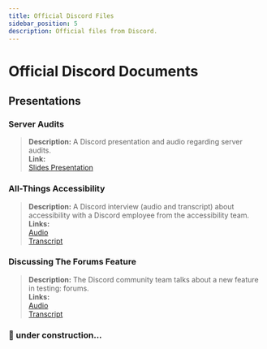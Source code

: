 ```yaml
---
title: Official Discord Files
sidebar_position: 5
description: Official files from Discord.
---
```


# Official Discord Documents

## Presentations

### Server Audits

> **Description:** A Discord presentation and audio regarding server audits.  <br/>
**Link:** <br/>
[Slides Presentation](https://docs.google.com/presentation/d/18QQyl0WhTOdYt0F0mBPQf2AusBPF7HqP8e39zjEwKsc/edit#slide=id.g130c86c984d_0_12)  <br/>

### All-Things Accessibility
> **Description:** A Discord interview (audio and transcript) about accessibility with a Discord employee from the accessibility team.  <br/>
**Links:** <br/>
[Audio](https://dis.gd/RadioDiscord_Accessibility )  <br/>
[Transcript](https://dis.gd/RadioDiscordAccessibilityTranscript)

### Discussing The Forums Feature
> **Description:** The Discord community team talks about a new feature in testing: forums.  <br/>
**Links:** <br/>
[Audio](https://dis.gd/Radio-Discord-Forums-Beta)  <br/>
[Transcript](https://dis.gd/Radio-Discord-Forums-Beta-Transcript)


### 🚧 under construction...
